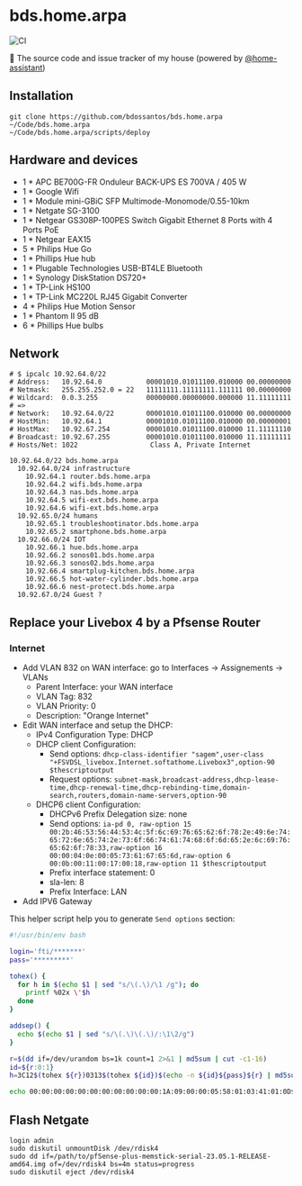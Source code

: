 # bds.home.arpa

![CI](https://github.com/bdossantos/bds.home.arpa/workflows/CI/badge.svg?branch=master)

🏡 The source code and issue tracker of my house (powered by [@home-assistant](https://www.home-assistant.io/))

## Installation

```
git clone https://github.com/bdossantos/bds.home.arpa ~/Code/bds.home.arpa
~/Code/bds.home.arpa/scripts/deploy
```

## Hardware and devices

* 1 * APC BE700G-FR Onduleur BACK-UPS ES 700VA / 405 W
* 1 * Google Wifi
* 1 * Module mini-GBiC SFP Multimode-Monomode/0.55-10km
* 1 * Netgate SG-3100
* 1 * Netgear GS308P-100PES Switch Gigabit Ethernet 8 Ports with 4 Ports PoE
* 1 * Netgear EAX15
* 5 * Philips Hue Go
* 1 * Phillips Hue hub
* 1 * Plugable Technologies USB-BT4LE Bluetooth
* 1 * Synology DiskStation DS720+
* 1 * TP-Link HS100
* 1 * TP-Link MC220L RJ45 Gigabit Converter
* 4 * Philips Hue Motion Sensor
* 1 * Phantom II 95 dB
* 6 * Phillips Hue bulbs

## Network

```
# $ ipcalc 10.92.64.0/22
# Address:   10.92.64.0           00001010.01011100.010000 00.00000000
# Netmask:   255.255.252.0 = 22   11111111.11111111.111111 00.00000000
# Wildcard:  0.0.3.255            00000000.00000000.000000 11.11111111
# =>
# Network:   10.92.64.0/22        00001010.01011100.010000 00.00000000
# HostMin:   10.92.64.1           00001010.01011100.010000 00.00000001
# HostMax:   10.92.67.254         00001010.01011100.010000 11.11111110
# Broadcast: 10.92.67.255         00001010.01011100.010000 11.11111111
# Hosts/Net: 1022                  Class A, Private Internet

10.92.64.0/22 bds.home.arpa
  10.92.64.0/24 infrastructure
    10.92.64.1 router.bds.home.arpa
    10.92.64.2 wifi.bds.home.arpa
    10.92.64.3 nas.bds.home.arpa
    10.92.64.5 wifi-ext.bds.home.arpa
    10.92.64.6 wifi-ext.bds.home.arpa
  10.92.65.0/24 humans
    10.92.65.1 troubleshootinator.bds.home.arpa
    10.92.65.2 smartphone.bds.home.arpa
  10.92.66.0/24 IOT
    10.92.66.1 hue.bds.home.arpa
    10.92.66.2 sonos01.bds.home.arpa
    10.92.66.3 sonos02.bds.home.arpa
    10.92.66.4 smartplug-kitchen.bds.home.arpa
    10.92.66.5 hot-water-cylinder.bds.home.arpa
    10.92.66.6 nest-protect.bds.home.arpa
  10.92.67.0/24 Guest ?
```

## Replace your Livebox 4 by a Pfsense Router

### Internet

* Add VLAN 832 on WAN interface: go to Interfaces -> Assignements -> VLANs
  * Parent Interface: your WAN interface
  * VLAN Tag: 832
  * VLAN Priority: 0
  * Description:  "Orange Internet"
* Edit WAN interface and setup the DHCP:
  * IPv4 Configuration Type: DHCP
  * DHCP client Configuration:
    * Send options: `dhcp-class-identifier "sagem",user-class "+FSVDSL_livebox.Internet.softathome.Livebox3",option-90 $thescriptoutput`
    * Request options: `subnet-mask,broadcast-address,dhcp-lease-time,dhcp-renewal-time,dhcp-rebinding-time,domain-search,routers,domain-name-servers,option-90`
  * DHCP6 client Configuration:
    * DHCPv6 Prefix Delegation size: none
    * Send options: `ia-pd 0, raw-option 15 00:2b:46:53:56:44:53:4c:5f:6c:69:76:65:62:6f:78:2e:49:6e:74:65:72:6e:65:74:2e:73:6f:66:74:61:74:68:6f:6d:65:2e:6c:69:76:65:62:6f:78:33,raw-option 16 00:00:04:0e:00:05:73:61:67:65:6d,raw-option 6 00:0b:00:11:00:17:00:18,raw-option 11 $thescriptoutput`
    * Prefix interface statement: 0
    * sla-len: 8
    * Prefix Interface: LAN
* Add IPV6 Gateway

This helper script help you to generate `Send options` section:

```bash
#!/usr/bin/env bash

login='fti/*******'
pass='*********'

tohex() {
  for h in $(echo $1 | sed "s/\(.\)/\1 /g"); do
    printf %02x \'$h
  done
}

addsep() {
  echo $(echo $1 | sed "s/\(.\)\(.\)/:\1\2/g")
}

r=$(dd if=/dev/urandom bs=1k count=1 2>&1 | md5sum | cut -c1-16)
id=${r:0:1}
h=3C12$(tohex ${r})0313$(tohex ${id})$(echo -n ${id}${pass}${r} | md5sum | cut -c1-32)

echo 00:00:00:00:00:00:00:00:00:00:00:1A:09:00:00:05:58:01:03:41:01:0D$(addsep $(tohex ${login})${h})
```

## Flash Netgate

```
login admin
sudo diskutil unmountDisk /dev/rdisk4
sudo dd if=/path/to/pfSense-plus-memstick-serial-23.05.1-RELEASE-amd64.img of=/dev/rdisk4 bs=4m status=progress
sudo diskutil eject /dev/rdisk4
```
